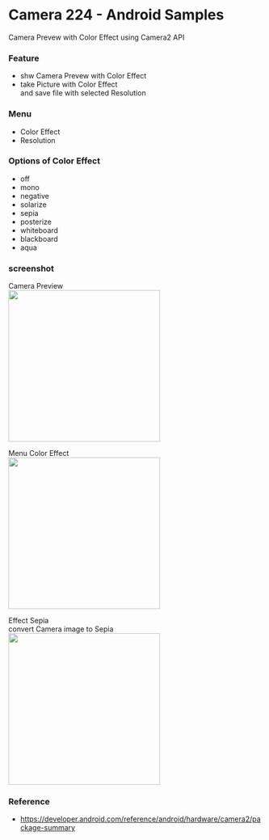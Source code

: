 Camera 224 - Android Samples
===============

Camera Prevew with Color Effect using Camera2 API <br/>

### Feature <br/>
- shw Camera Prevew with Color Effect <br/>
- take Picture with Color Effect <br/>
and save file with selected Resolution <br/>

### Menu <br/>
- Color Effect <br/>
- Resolution<br/>

### Options of Color Effect <br/>
- off <br/>
- mono <br/>
- negative <br/>
- solarize <br/>
- sepia <br/>
- posterize <br/>
- whiteboard <br/>
- blackboard <br/>
- aqua <br/>

### screenshot <br/>
Camera Preview <br/>
<image src="https://raw.githubusercontent.com/ohwada/Android_Samples/master/Camera221/screenshot/camera221_preview.png" width="300" /><br/>

Menu Color Effect <br/>
<image src="https://raw.githubusercontent.com/ohwada/Android_Samples/master/Camera221/screenshot/camera221_menu_color_effect.png" width="300" /><br/>

Effect Sepia <br/>
convert Camera image to Sepia <br/>
<image src="https://raw.githubusercontent.com/ohwada/Android_Samples/master/Camera221/screenshot/camera221_effect_sepia.png" width="300" /><br/>

### Reference <br/>
- https://developer.android.com/reference/android/hardware/camera2/package-summary

